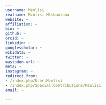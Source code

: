 ```yaml
---
username: Mzolisi
realname: Mzolisi Mtshaulana
website: ~
affiliation: ~
bio: ~
github: ~
orcid: ~
linkedin: ~
googlescholar: ~
wikidata: ~
twitter: ~
mastodon-url: ~
meta: ~
instagram: ~
redirect_from:
- /index.php/User:Mzolisi
- /index.php/Special:Contributions/Mzolisi
email: ~

---
```

